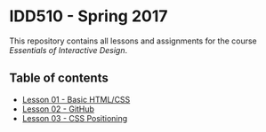 # IDD510 - Spring 2017

This repository contains all lessons and assignments for the course _Essentials of Interactive Design_.


## Table of contents

* [Lesson 01 - Basic HTML/CSS](lessons/01-html-css/lesson-01.md)
* [Lesson 02 - GitHub](lessons/02-github/lesson-02.md)
* [Lesson 03 - CSS Positioning](lessons/03-github/03-css-positioning)